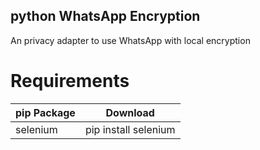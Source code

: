 ## python WhatsApp Encryption
An privacy adapter to use WhatsApp with local encryption

# Requirements

|pip Package|Download|
| --- | --- |
|selenium| pip install selenium|
